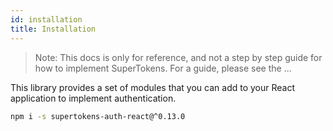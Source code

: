 ```yaml
---
id: installation
title: Installation
---
```


> Note: This docs is only for reference, and not a step by step guide for how to implement SuperTokens. For a guide, please see the ...

This library provides a set of modules that you can add to your React application to implement authentication.

```bash
npm i -s supertokens-auth-react@^0.13.0
```